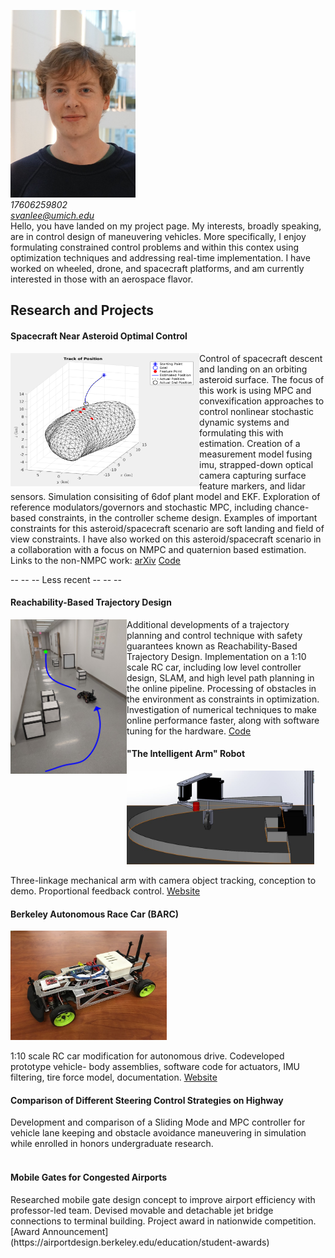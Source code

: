 <img src="github_profile.jpg" width="200" height="300"> <br> <em> 17606259802 </em> <br> <em> svanlee@umich.edu </em> <br>
Hello, you have landed on my project page. My interests, broadly speaking, are in control design of maneuvering vehicles. More specifically, I enjoy formulating constrained control problems and within this contex using optimization techniques and addressing real-time implementation. I have worked on wheeled, drone, and spacecraft platforms, and am currently interested in those with an aerospace flavor.
<h2> Research and Projects </h2>
<h4> Spacecraft Near Asteroid Optimal Control </h4>
<div id="exp1">
<img src="asteroid1.png" style="float: left;" width="302" height="213" style="padding-right: 2px; padding left: 2px;" />
<p> Control of spacecraft descent and landing on an orbiting asteroid surface. The focus of this work is using MPC and convexification approaches to control nonlinear stochastic dynamic systems and formulating this with estimation. Creation of a measurement model fusing imu, strapped-down optical camera capturing surface feature markers, and lidar sensors. Simulation consisiting of 6dof plant model and EKF. Exploration of reference modulators/governors and stochastic MPC, including chance-based constraints, in the controller scheme design. Examples of important constraints for this asteroid/spacecraft scenario are soft landing and field of view constraints. I have also worked on this asteroid/spacecraft scenario in a collaboration with a focus on NMPC and quaternion based estimation. Links to the non-NMPC work: <a href="https://arxiv.org/pdf/2005.03245.pdf">arXiv</a> <a href="https://github.com/StevenvanLeeuwen/asteroid_scvx">Code</a> </p>
 </div>
 -- -- -- Less recent -- -- --
<h4> Reachability-Based Trajectory Design </h4>
<div id="exp2">
<img src="RTD.png" style="float: left;" width="186" height="247" style="padding-right: 2px; padding left: 2px;" />
<p> Additional developments of a trajectory planning and control technique with safety guarantees known as Reachability-Based Trajectory Design. Implementation on a 1:10 scale RC car, including low level controller design, SLAM, and high level path planning in the online pipeline. Processing of obstacles in the environment as constraints in optimization. Investigation of numerical techniques to make online performance faster, along with software tuning for the hardware. <a href="https://github.com/ramvasudevan/roahm-rover">Code</a> </p>
</div>
<h4> "The Intelligent Arm" Robot </h4>
<div id="exp3">
<img src="arm.jpg" width="300" height="150" style="padding-right: 2px; padding left: 2px;"/> 
<p> Three-linkage mechanical arm with camera object tracking, conception to demo. Proportional feedback control. <a href="https://danielfmcms.wixsite.com/me102bintelligentarm">Website</a>  </p>
 </div>
<h4> Berkeley Autonomous Race Car (BARC) </h4>
<div id="exp4">
<img src="barc.jpg" width="250" height="175" style="padding-right: 2px; padding left: 2px;"/> <br>
<p> 1:10 scale RC car modification for autonomous drive. Codeveloped prototype vehicle- body assemblies, software
code for actuators, IMU filtering, tire force model, documentation. <a href="https://barc-project.com">Website</a> </p>
 </div>
<h4> Comparison of Different Steering Control Strategies on Highway </h4>
Development and comparison of a Sliding Mode and MPC controller for vehicle lane keeping and
obstacle avoidance maneuvering in simulation while enrolled in honors undergraduate research. <br> <br>
<h4>Mobile Gates for Congested Airports </h4>
Researched mobile gate design concept to improve airport efficiency with professor-led team. Devised movable and
detachable jet bridge connections to terminal building. Project award in nationwide competition. [Award Announcement](https://airportdesign.berkeley.edu/education/student-awards)

